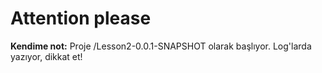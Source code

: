 # Attention please
__Kendime not:__ Proje /Lesson2-0.0.1-SNAPSHOT olarak başlıyor. Log'larda yazıyor, dikkat et!